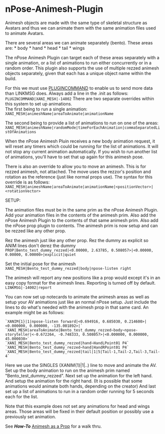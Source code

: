 # nPose-Animesh-Plugin
Animesh objects are made with the same type of skeletal structure as Avatars and thus we can animate them with the same animation files used to animate Avatars.

There are several areas we can animate separately (bento).  These areas are:
    * body
    * hand
    * head
    * tail
    * wings
    
The nPose Animesh Plugin can target each of these areas separately with a single animation, or a list of animations to run either concurrently or in a random order.  This plugin also supports the use of multiple rezzed animesh objects separately, given that each has a unique object name within the build.

For this we must use [PLUGINCOMMAND](https://github.com/nPoseTeam/nPose-V4/wiki/NC-Contents#plugincommand) to enable us to send more data than LINKMSG does.
Always add a line in the .init as follows:    
    `PLUGINCOMMAND|XANI_MESH|-14002`
There are two separate overrides within this system to set up animations.    
The first being to run a single animation:        
    `XANI_MESH|animeshName|areaToAnimate|animationName`
    
The second being to provide a list of animations to run on one of the areas:        
    `XANI_MESH|animeshName|randomMode|timeForEachAnimation|commaSeparatedListOfAnimations`
    
When the nPose Animesh Pluin receives a new body animation request, it will reset any timers which could be running for the list of animations.  It will not stop any current animation automatically.  If you wish to run another list of animations, you'll have to set that up again for this animesh pose.

    
    
There is also an override to allow you to move an animesh.  This is for rezzed animesh, not attached.  The move uses the rezzor's position and rotation as the reference (just like normal props use).
The syntax for this override is as follows:        
    `XANI_MESH|animeshName|areaToAnimate|animationName|<positionVector>|<rotationVector>`
    
    
    
SETUP:

The animation files must be in the same prim as the nPose Animesh Plugin.  Add your animation files in the contents of the animesh prim.  Also add the nPose Animesh Plugin to the contents of that same animesh prim.  Also add the nPose prop plugin to contents.  The animesh prim is now setup and can be rezzed like any other prop.

Rez the animesh just like any other prop.
Rez the dummy as explicit so ANIM lines don't derez the dummy        
    `PROP|Bento_test_dummy_rezzed|<0.00000, 2.63785, 0.508057>|<0.00000, 0.00000, 0.00000>|explicit|quiet`

Set the initial pose for the animesh        
    `XANI_MESH|Bento_test_dummy_rezzed|body|npose-listen right`

The animesh will report any new positions like a prop would except it's in an easy copy format for the animesh lines.  Reporting is turned off by default.        
    `LINKMSG|-14002|report`


You can now set up notecards to animate the animesh areas as well as setup your AV animations just like an normal nPose setup.  Just include the lines to do what's needed with the animesh prop in that same card.  An example might be as follows:        

    `XANIM{1}|1|npose-listen forward|<0.694916, 0.685030, 0.214600>|<0.000000, 0.000000, -135.001892>|`        
    `XANI_MESH|areaToAnimate|Bento_test_dummy_rezzed~body~npose-storyteller|<-0.672264, -0.748333, 0.508057>|<0.000000, 0.000000, 45.000030>`        
    `XANI_MESH|Bento_test_dummy_rezzed|hand~HandLPoint01 P4`        
    `XANI_MESH|Bento_test_dummy_rezzed~hand|HandRPoint01 P4`        
    `XANI_MESH|Bento_test_dummy_rezzed|tail|1|5|Tail-1,Tail-2,Tail-3,Tail-4`        
    

Here we use the SINGLES (XANIM{1}|1|..) line to move and animate the AV.
Set up the body animation to run on the animesh prim named "Bento_test_dummy_rezzed".
Next set up the animation for the left hand.
And setup the animation for the right hand.  (It is possible that some animations would animate both hands, depending on the creator)
And last set up a list of animations to run in a random order running for 5 seconds each for the list.
    
Note that this example does not set any animations for head and wings areas.  Those areas will be fixed in their default position or possibly use a previously set animation.

See _**How-To**_ [Animesh as a Prop](https://github.com/nPoseTeam/nPose-V4/wiki/Animesh-as-a-Prop) for a walk thru.
